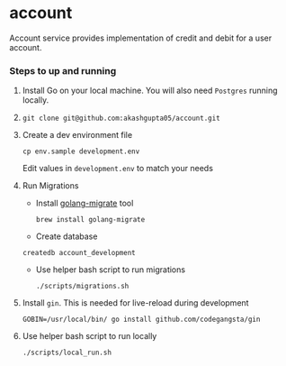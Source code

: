 # account
Account service provides implementation of credit and debit for a user account. 


### Steps to up and running

1. Install Go on your local machine. You will also need `Postgres` running locally.

2. `git clone git@github.com:akashgupta05/account.git`

3. Create a dev environment file

   `cp env.sample development.env`

   Edit values in `development.env` to match your needs

4. Run Migrations

   - Install [golang-migrate](https://github.com/golang-migrate/migrate) tool

     `brew install golang-migrate`

   -  Create database

     `createdb account_development`

   - Use helper bash script to run migrations

     `./scripts/migrations.sh`

5. Install `gin`. This is needed for live-reload during development

   `GOBIN=/usr/local/bin/ go install github.com/codegangsta/gin`

6. Use helper bash script to run locally

   `./scripts/local_run.sh`
